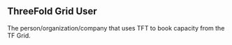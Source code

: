 ## ThreeFold Grid User

The person/organization/company that uses TFT to book capacity from the TF Grid.